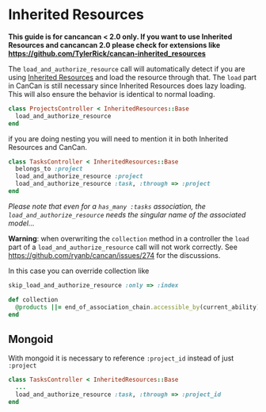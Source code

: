# Inherited Resources

**This guide is for cancancan < 2.0 only.
If you want to use Inherited Resources and cancancan 2.0 please check for extensions like https://github.com/TylerRick/cancan-inherited_resources**

The `load_and_authorize_resource` call will automatically detect if you are using [Inherited Resources](https://github.com/activeadmin/inherited_resources) and load the resource through that. The `load` part in CanCan is still necessary since Inherited Resources does lazy loading. This will also ensure the behavior is identical to normal loading.

```ruby
class ProjectsController < InheritedResources::Base
  load_and_authorize_resource
end
```

if you are doing nesting you will need to mention it in both Inherited Resources and CanCan.

```ruby
class TasksController < InheritedResources::Base
  belongs_to :project
  load_and_authorize_resource :project
  load_and_authorize_resource :task, :through => :project
end
```
<i>Please note that even for a `has_many :tasks` association, the `load_and_authorize_resource` needs the singular name of the associated model...</i>

**Warning**: when overwriting the `collection` method in a controller the `load` part of a `load_and_authorize_resource` call will not work correctly. See https://github.com/ryanb/cancan/issues/274 for the discussions. 

In this case you can override collection like
```ruby
skip_load_and_authorize_resource :only => :index

def collection
  @products ||= end_of_association_chain.accessible_by(current_ability).paginate(:page => params[:page], :per_page => 10)
end
```

## Mongoid
With mongoid it is necessary to reference `:project_id` instead of just `:project`

```ruby
class TasksController < InheritedResources::Base
  ...
  load_and_authorize_resource :task, :through => :project_id
end
```
